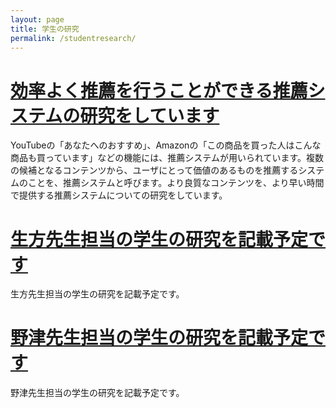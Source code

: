 ```yaml
---
layout: page
title: 学生の研究
permalink: /studentresearch/
---
```

# [効率よく推薦を行うことができる推薦システムの研究をしています](/student-research-1.md)
YouTubeの「あなたへのおすすめ」、Amazonの「この商品を買った人はこんな商品も買っています」などの機能には、推薦システムが用いられています。複数の候補となるコンテンツから、ユーザにとって価値のあるものを推薦するシステムのことを、推薦システムと呼びます。より良質なコンテンツを、より早い時間で提供する推薦システムについての研究をしています。

# [生方先生担当の学生の研究を記載予定です](/student-research-2.md)
生方先生担当の学生の研究を記載予定です。

# [野津先生担当の学生の研究を記載予定です](/student-research-3.md)
野津先生担当の学生の研究を記載予定です。